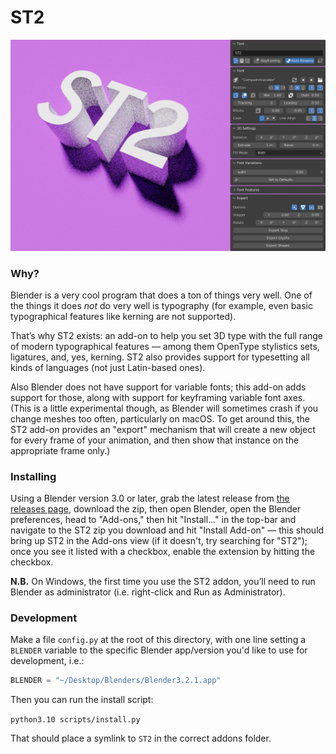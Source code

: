# ST2

![The ST2 UI](assets/uipreview2.jpg)

### Why?

Blender is a very cool program that does a ton of things very well. One of the things it does _not_ do very well is typography (for example, even basic typographical features like kerning are not supported).

That’s why ST2 exists: an add-on to help you set 3D type with the full range of modern typographical features — among them OpenType stylistics sets, ligatures, and, yes, kerning. ST2 also provides support for typesetting all kinds of languages (not just Latin-based ones).

Also Blender does not have support for variable fonts; this add-on adds support for those, along with support for keyframing variable font axes. (This is a little experimental though, as Blender will sometimes crash if you change meshes too often, particularly on macOS. To get around this, the ST2 add-on provides an "export" mechanism that will create a new object for every frame of your animation, and then show that instance on the appropriate frame only.)

### Installing

Using a Blender version 3.0 or later, grab the latest release from [the releases page](https://github.com/coldtype/st2/releases), download the zip, then open Blender, open the Blender preferences, head to "Add-ons," then hit "Install..." in the top-bar and navigate to the ST2 zip you download and hit "Install Add-on" — this should bring up ST2 in the Add-ons view (if it doesn't, try searching for "ST2"); once you see it listed with a checkbox, enable the extension by hitting the checkbox.

__N.B.__ On Windows, the first time you use the ST2 addon, you’ll need to run Blender as administrator (i.e. right-click and Run as Administrator).

### Development

Make a file `config.py` at the root of this directory, with one line setting a `BLENDER` variable to the specific Blender app/version you'd like to use for development, i.e.:

```python
BLENDER = "~/Desktop/Blenders/Blender3.2.1.app"
```

Then you can run the install script:

`python3.10 scripts/install.py`

That should place a symlink to `ST2` in the correct addons folder.